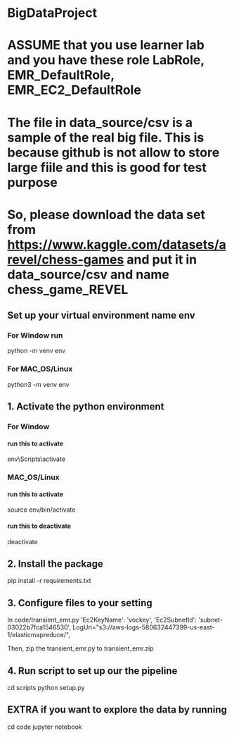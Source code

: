 # BigDataProject
# ASSUME that you use learner lab and you have these role LabRole, EMR_DefaultRole, EMR_EC2_DefaultRole
# The file in data_source/csv is a sample of the real big file. This is because github is not allow to store large fiile and this is good for test purpose

# So, please download the data set from https://www.kaggle.com/datasets/arevel/chess-games and put it in data_source/csv and name chess_game_REVEL

## Set up your virtual environment name env
### For Window run
python -m venv env
### For MAC_OS/Linux
python3 -m venv env

## 1. Activate the python environment

### For Window 
#### run this to activate
env\Scripts\activate

### MAC_OS/Linux
#### run this to activate
source env/bin/activate

#### run this to deactivate
deactivate

## 2. Install the package

pip install -r requirements.txt

## 3. Configure files to your setting
In code/transient_emr.py
    'Ec2KeyName': 'vockey',
    'Ec2SubnetId': 'subnet-03022b7fca1546530',
    LogUri="s3://aws-logs-580632447399-us-east-1/elasticmapreduce/",

Then, zip the transient_emr.py to transient_emr.zip


## 4. Run script to set up our the pipeline
cd scripts
python setup.py <YOUR ACCESS_KEY> <YOUR SESSION_KEY> <YOUR ACCESS_KEY> <A RANDOM NUMBER FOR AS A POSTFIX>

## EXTRA if you want to explore the data by running
cd code
jupyter notebook


